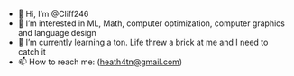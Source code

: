 - 👋 Hi, I’m @Cliff246
- 👀 I’m interested in ML, Math, computer optimization, computer graphics and language design
- 🌱 I’m currently learning a ton. Life threw a brick at me and I need to catch it
- 📫 How to reach me: (heath4tn@gmail.com)

<!---
Cliff246/Cliff246 is a ✨ special ✨ repository because its `README.md` (this file) appears on your GitHub profile.
You can click the Preview link to take a look at your changes.
--->
